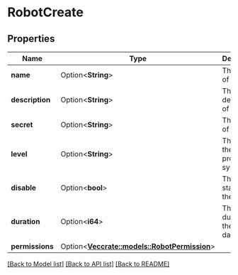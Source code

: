 # RobotCreate

## Properties

Name | Type | Description | Notes
------------ | ------------- | ------------- | -------------
**name** | Option<**String**> | The name of the robot | [optional]
**description** | Option<**String**> | The description of the robot | [optional]
**secret** | Option<**String**> | The secret of the robot | [optional]
**level** | Option<**String**> | The level of the robot, project or system | [optional]
**disable** | Option<**bool**> | The disable status of the robot | [optional]
**duration** | Option<**i64**> | The duration of the robot in days | [optional]
**permissions** | Option<[**Vec<crate::models::RobotPermission>**](RobotPermission.md)> |  | [optional]

[[Back to Model list]](../README.md#documentation-for-models) [[Back to API list]](../README.md#documentation-for-api-endpoints) [[Back to README]](../README.md)


